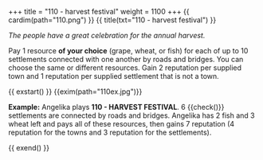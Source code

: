 +++
title = "110 - harvest festival"
weight = 1100
+++
{{ cardim(path="110.png") }}
{{ title(txt="110 - harvest festival") }}

*The people have a great celebration for the annual harvest.*

Pay 1 resource **of your choice** (grape, wheat, or fish) for each of up to 10 settlements connected with one another by roads and bridges. You can choose the same or different resources. Gain 2 reputation per supplied town and 1 reputation per supplied settlement that is not a town.

{{ exstart() }}
{{exim(path="110ex.jpg")}}

**Example:** Angelika plays **110 - HARVEST FESTIVAL**. 6 {{check()}} settlements
are connected by roads and bridges. Angelika has 2 fish and 3 wheat left and
pays all of these resources, then gains 7 reputation (4 reputation for the
towns and 3 reputation for the settlements).

{{ exend() }}
